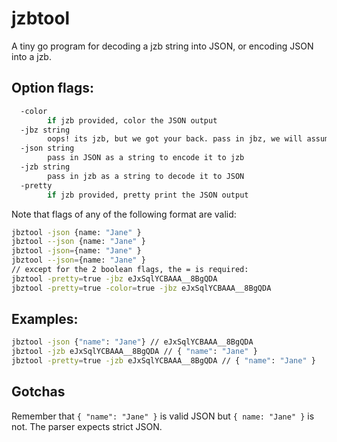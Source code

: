# jzbtool

A tiny go program for decoding a jzb string into JSON, or encoding JSON into a jzb.

## Option flags:

```bash
  -color
    	if jzb provided, color the JSON output
  -jbz string
    	oops! its jzb, but we got your back. pass in jbz, we will assume you meant jzb and will also decode it to JSON
  -json string
    	pass in JSON as a string to encode it to jzb
  -jzb string
    	pass in jzb as a string to decode it to JSON
  -pretty
    	if jzb provided, pretty print the JSON output
```

Note that flags of any of the following format are valid:

```bash
jbztool -json {name: "Jane" }
jbztool --json {name: "Jane" }
jbztool -json={name: "Jane" }
jbztool --json={name: "Jane" }
// except for the 2 boolean flags, the = is required:
jbztool -pretty=true -jbz eJxSqlYCBAAA__8BgQDA
jbztool -pretty=true -color=true -jbz eJxSqlYCBAAA__8BgQDA
```

## Examples:

```bash
jbztool -json {"name": "Jane"} // eJxSqlYCBAAA__8BgQDA
jbztool -jzb eJxSqlYCBAAA__8BgQDA // { "name": "Jane" }
jbztool -pretty=true -jzb eJxSqlYCBAAA__8BgQDA // { "name": "Jane" }
```

## Gotchas

Remember that `{ "name": "Jane" }` is valid JSON but `{ name: "Jane" }` is not.  The parser expects strict JSON. 